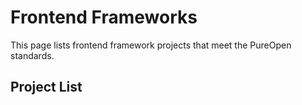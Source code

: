 # Frontend Frameworks

This page lists frontend framework projects that meet the PureOpen standards.

## Project List

<!-- Projects will be added here after review -->